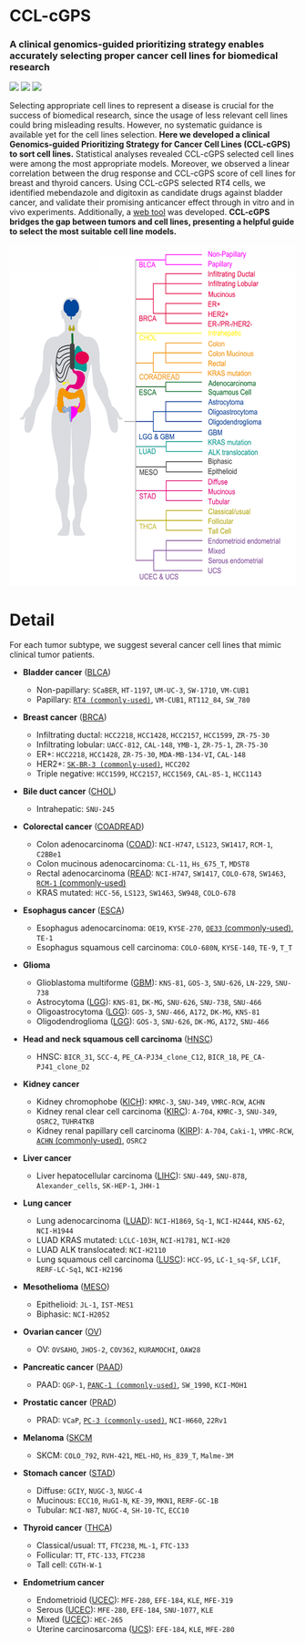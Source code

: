 # CCL-cGPS
### A clinical genomics-guided prioritizing strategy enables accurately selecting proper cancer cell lines for biomedical research

<img src='https://img.shields.io/badge/ligand--receptor-database-brightgreen'> <img src='https://img.shields.io/badge/human-3%2C398-orange'> <img src='https://img.shields.io/badge/mouse-2%2C033-blue'> 

Selecting appropriate cell lines to represent a disease is crucial for the success of biomedical research, since the usage of less relevant cell lines could bring misleading results. However, no systematic guidance is available yet for the cell lines selection. __Here we developed a clinical Genomics-guided Prioritizing Strategy for Cancer Cell Lines (CCL-cGPS) to sort cell lines.__ Statistical analyses revealed CCL-cGPS selected cell lines were among the most appropriate models. Moreover, we observed a linear correlation between the drug response and CCL-cGPS score of cell lines for breast and thyroid cancers. Using CCL-cGPS selected RT4 cells, we identified mebendazole and digitoxin as candidate drugs against bladder cancer, and validate their promising anticancer effect through in vitro and in vivo experiments. Additionally, a [web tool](http:/tcm.zju.edu.cn/cgps) was developed. __CCL-cGPS bridges the gap between tumors and cell lines, presenting a helpful guide to select the most suitable cell line models.__

<img src='https://github.com/ZJUFanLab/CCL-cGPS/blob/master/img/tumor.png' width = "600" height = "600"> 

# Detail
For each tumor subtype, we suggest several cancer cell lines that mimic clinical tumor patients.

- __Bladder cancer__ ([BLCA]())
  - Non-papillary: `SCaBER`, `HT-1197`, `UM-UC-3`, `SW-1710`, `VM-CUB1`
  - Papillary: [`RT4 (commonly-used)`](), `VM-CUB1`, `RT112_84`, `SW_780`

- __Breast cancer__ ([BRCA]())
  - Infiltrating ductal: `HCC2218`, `HCC1428`, `HCC2157`, `HCC1599`, `ZR-75-30`
  - Infiltrating lobular: `UACC-812`, `CAL-148`, `YMB-1`, `ZR-75-1`, `ZR-75-30`
  - ER+: `HCC2218`, `HCC1428`, `ZR-75-30`, `MDA-MB-134-VI`, `CAL-148`
  - HER2+: [`SK-BR-3 (commonly-used)`](), `HCC202`
  - Triple negative: `HCC1599`, `HCC2157`, `HCC1569`, `CAL-85-1`, `HCC1143`

- __Bile duct cancer__ ([CHOL]())
  - Intrahepatic: `SNU-245`

- __Colorectal cancer__ ([COADREAD]())
  - Colon adenocarcinoma ([COAD]()): `NCI-H747`, `LS123`, `SW1417`, `RCM-1`, `C2BBe1`
  - Colon mucinous adenocarcinoma: `CL-11`, `Hs_675_T`, `MDST8`
  - Rectal adenocarcinoma ([READ](): `NCI-H747`, `SW1417`, `COLO-678`, `SW1463`, [`RCM-1` (commonly-used)]()
  - KRAS mutated: `HCC-56`, `LS123`, `SW1463`, `SW948`, `COLO-678`

- __Esophagus cancer__ ([ESCA]())
  - Esophagus adenocarcinoma: `OE19`, `KYSE-270`, [`OE33` (commonly-used)](), `TE-1`
  - Esophagus squamous cell carcinoma: `COLO-680N`, `KYSE-140`, `TE-9`, `T_T`

- __Glioma__
  - Glioblastoma multiforme ([GBM]()): `KNS-81`, `GOS-3`, `SNU-626`, `LN-229`, `SNU-738`
  - Astrocytoma ([LGG]()): `KNS-81`, `DK-MG`, `SNU-626`, `SNU-738`, `SNU-466`
  - Oligoastrocytoma ([LGG]()): `GOS-3`, `SNU-466`, `A172`, `DK-MG`, `KNS-81`
  - Oligodendroglioma ([LGG]()): `GOS-3`, `SNU-626`, `DK-MG`, `A172`, `SNU-466`

- __Head and neck squamous cell carcinoma__ ([HNSC]())
  - HNSC: `BICR_31`, `SCC-4`, `PE_CA-PJ34_clone_C12`, `BICR_18`, `PE_CA-PJ41_clone_D2`

- __Kidney cancer__
  - Kidney chromophobe ([KICH]()): `KMRC-3`, `SNU-349`, `VMRC-RCW`, `ACHN`
  - Kidney renal clear cell carcinoma ([KIRC]()): `A-704`, `KMRC-3`, `SNU-349`, `OSRC2`, `TUHR4TKB`
  - Kidney renal papillary cell carcinoma ([KIRP]()): `A-704`, `Caki-1`, `VMRC-RCW`, [`ACHN` (commonly-used)](), `OSRC2`

- __Liver cancer__
  - Liver hepatocellular carcinoma ([LIHC]()): `SNU-449`, `SNU-878`, `Alexander_cells`, `SK-HEP-1`, `JHH-1`

- __Lung cancer__
  - Lung adenocarcinoma ([LUAD]()): `NCI-H1869`, `Sq-1`, `NCI-H2444`, `KNS-62`, `NCI-H1944`
  - LUAD KRAS mutated: `LCLC-103H`, `NCI-H1781`, `NCI-H20`
  - LUAD ALK translocated: `NCI-H2110`
  - Lung squamous cell carcinoma ([LUSC]()): `HCC-95`, `LC-1_sq-SF`, `LC1F`, `RERF-LC-Sq1`, `NCI-H2196`

- __Mesothelioma__ ([MESO]())
  - Epithelioid: `JL-1`, `IST-MES1`
  - Biphasic: `NCI-H2052`

- __Ovarian cancer__ ([OV]())
  - OV: `OVSAHO`, `JHOS-2`, `COV362`, `KURAMOCHI`, `OAW28`

- __Pancreatic cancer__ ([PAAD]())
  - PAAD: `QGP-1`, [`PANC-1 (commonly-used)`](), `SW_1990`, `KCI-MOH1`

- __Prostatic cancer__ ([PRAD]())
  - PRAD: `VCaP`, [`PC-3 (commonly-used)`](), `NCI-H660`, `22Rv1`

- __Melanoma__ ([SKCM]()
  - SKCM: `COLO_792`, `RVH-421`, `MEL-HO`, `Hs_839_T`, `Malme-3M`

- __Stomach cancer__ ([STAD]())
  - Diffuse: `GCIY`, `NUGC-3`, `NUGC-4`
  - Mucinous: `ECC10`, `HuG1-N`, `KE-39`, `MKN1`, `RERF-GC-1B`
  - Tubular: `NCI-N87`, `NUGC-4`, `SH-10-TC`, `ECC10`

- __Thyroid cancer__ ([THCA]())
  - Classical/usual: `TT`, `FTC238`, `ML-1`, `FTC-133`
  - Follicular: `TT`, `FTC-133`, `FTC238`
  - Tall cell: `CGTH-W-1`

- __Endometrium cancer__
  - Endometrioid ([UCEC]()): `MFE-280`, `EFE-184`, `KLE`, `MFE-319`
  - Serous ([UCEC]()): `MFE-280`, `EFE-184`, `SNU-1077`, `KLE`
  - Mixed ([UCEC]()): `HEC-265`
  - Uterine carcinosarcoma ([UCS]()): `EFE-184`, `KLE`, `MFE-280`






